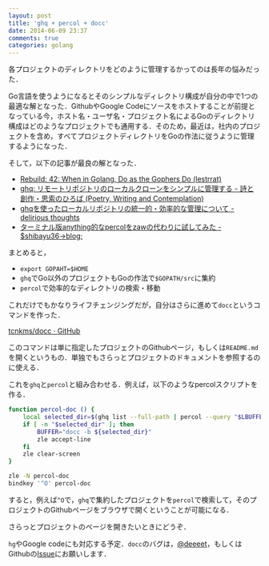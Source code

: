 ```yaml
---
layout: post
title: 'ghq + percol + docc'
date: 2014-06-09 23:37
comments: true
categories: golang
---
```


各プロジェクトのディレクトリをどのように管理するかってのは長年の悩みだった．

Go言語を使うようになるとそのシンプルなディレクトリ構成が自分の中で1つの最適な解となった．GithubやGoogle Codeにソースをホストすることが前提となっている今，ホスト名・ユーザ名・プロジェクト名によるGoのディレクトリ構成はどのようなプロジェクトでも通用する．そのため，最近は，社内のプロジェクトを含め，すべてプロジェクトディレクトリをGoの作法に従うように管理するようになった．

そして，以下の記事が最良の解となった．

- [Rebuild: 42: When in Golang, Do as the Gophers Do (lestrrat)](http://rebuild.fm/42/)
- [ghq: リモートリポジトリのローカルクローンをシンプルに管理する - 詩と創作・思索のひろば (Poetry, Writing and Contemplation)](http://motemen.hatenablog.com/entry/2014/06/01/introducing-ghq)
- [ghqを使ったローカルリポジトリの統一的・効率的な管理について - delirious thoughts](http://blog.kentarok.org/entry/2014/06/03/135300)
- [ターミナル版anything的なpercolをzawの代わりに試してみた - $shibayu36->blog;](http://shibayu36.hatenablog.com/entry/2013/10/06/184146)

まとめると，

- `export GOPAHT=$HOME`
- `ghq`でGo以外のプロジェクトもGoの作法で`$GOPATH/src`に集約
- `percol`で効率的なディレクトリの検索・移動

これだけでもかなりライフチェンジングだが，自分はさらに進めて`docc`というコマンドを作った．

[tcnkms/docc · GitHub](https://github.com/tcnksm/docc)

このコマンドは単に指定したプロジェクトのGithubページ，もしくは`README.md`を開くというもの．単独でもさらっとプロジェクトのドキュメントを参照するのに使える．

これを`ghq`と`percol`と組み合わせる．例えば，以下のようなpercolスクリプトを作る．

```bash
function percol-doc () {
    local selected_dir=$(ghq list --full-path | percol --query "$LBUFFER")
    if [ -n "$selected_dir" ]; then
        BUFFER="docc -b ${selected_dir}"
        zle accept-line
    fi
    zle clear-screen
}

zle -N percol-doc
bindkey '^O' percol-doc
```

すると，例えば`^O`で，`ghq`で集約したプロジェクトを`percol`で検索して，そのプロジェクトのGithubページをブラウザで開くということが可能になる．

さらっとプロジェクトのページを開きたいときにどうぞ．

`hg`やGoogle codeにも対応する予定．`docc`のバグは，[@deeeet](https://twitter.com/deeeet)，もしくはGithubの[Issue](https://github.com/tcnksm/docc/issues)にお願いします．

